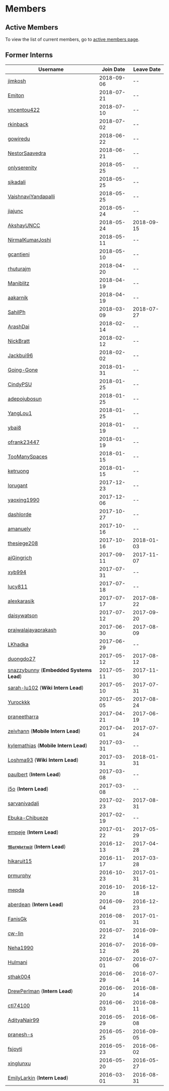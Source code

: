 # Members

## Active Members

To view the list of current members, go to [active members page](vi-team.md).

## Former Interns

|**Username**|**Join Date**|**Leave Date**|
|------------|-------------|--------------|
|[jimkosh](profiles/jimkosh.md)|2018-09-06| -- |
|[Emiton](profiles/Emiton.md)|2018-07-21| -- |
|[vncentou422](profiles/vncentou422.md)|2018-07-10| -- |
|[rkinback](profiles/rkinback.md)|2018-07-02| -- |
|[gowiredu](profiles/gowiredu.md)|2018-06-22| -- |
|[NestorSaavedra](profiles/saavfoxdev.md)|2018-06-21| -- |
|[onlyserenity](profiles/onlyserenity.md)|2018-05-25| -- |
|[sjkadali](profiles/sjkadali.md)|2018-05-25| -- |
|[VaishnaviYandapalli](profiles/yyvaishnavi.md)|2018-05-25| -- |
|[jiajunc](profiles/jiajunc.md)|2018-05-24| -- |
|[AkshayUNCC](profiles/akshayuncc.md)|2018-05-24| 2018-09-15 |
|[NirmalKumarJoshi](profiles/NirmalKumarJoshi.md)|2018-05-11| -- |
|[gcantieni](profiles/gcantieni.md)|2018-05-10| -- |
|[rhuturajm](profiles/rhuturajm.md)|2018-04-20| -- |
|[Maniblitz](profiles/Maniblitz.md)|2018-04-19| -- |
|[aakarnik](profiles/aakarnik.md)|2018-04-19| -- |
|[SahilPh](profiles/sahilph.md)| 2018-03-09 | 2018-07-27 |
|[ArashDai](profiles/ArashDai.md)|2018-02-14| -- |
|[NickBratt](profiles/NickBratt.md)|2018-02-12| -- |
|[Jackbui96](profiles/Jackbui96.md)|2018-02-02| -- |
|[Going-Gone](profiles/Going-Gone.md)|2018-01-31| -- |
|[CindyPSU](profiles/cindypsu.md)|2018-01-25| -- |
|[adepojubosun](profiles/adepojubosun.md)|2018-01-25| -- |
|[YangLou1](profiles/YangLou1.md)|2018-01-25| -- |
|[ybai8](profiles/ybai8.md)|2018-01-19| -- |
|[ofrank23447](profiles/ofrank23447.md)|2018-01-19| -- |
|[TooManySpaces](profiles/TooManySpaces.md)|2018-01-15| -- |
|[ketruong](profiles/ketruong.md)|2018-01-15| -- |
|[lorugant](profiles/lorugant.md)|2017-12-23| -- |
|[yaoxing1990](profiles/yaoxing1990.md)| 2017-12-06 | -- |
|[dashlorde](profiles/Dashlorde.md)| 2017-10-27 | -- |
|[amanuely](profiles/amanuely.md)| 2017-10-16 | -- |
|[thesiege208](profiles/thesiege208.md)| 2017-10-16 | 2018-01-03 |
|[ajGingrich](profiles/ajGingrich.md)| 2017-09-11 | 2017-11-07 |
|[xyb994](profiles/xyb994.md)| 2017-07-31 | -- |
|[lucy811](profiles/lucy811.md)| 2017-07-18 | -- |
|[alexkarasik](profiles/alexkarasik.md)| 2017-07-17 | 2017-08-22 |
|[daisywatson](profiles/daisywatson.md)| 2017-07-12 | 2017-09-20 |
|[prajwalajayaprakash](profiles/prajwalajayaprakash.md)| 2017-06-30 | 2017-08-09 |
|[LKhadka](profiles/LKhadka.md)| 2017-06-29 | -- |
|[duongdo27](profiles/duongdo.md)| 2017-05-12 | 2017-08-12 |
|[snazzybunny](profiles/snazzybunny.md) (**Embedded Systems Lead**)| 2017-05-11 | 2017-11-30 |
|[sarah-lu102](profiles/sarah-lu102.md) (**Wiki Intern Lead**)| 2017-05-10 | 2017-07-31 |
|[Yurockkk](profiles/Yurockkk.md)| 2017-05-05 | 2017-08-24 |
|[praneetharra](profiles/praneetharra.md)| 2017-04-21 | 2017-06-19 |
|[zeivhann](profiles/zeivhann.md) (**Mobile Intern Lead**)| 2017-04-01 | 2017-07-24 |
|[kylemathias](profiles/kylemathias.md) (**Mobile Intern Lead**)| 2017-03-31 | -- |
|[Loshma93](profiles/Loshma93.md) (**Wiki Intern Lead**)| 2017-03-31 | 2018-01-31 |
|[paulbert](profiles/paulbert.md) (**Intern Lead**)| 2017-03-08 | -- |
|[i5o](profiles/i5o.md) (**Intern Lead**)| 2017-03-08 | -- |
|[sarvanivadali](profiles/sarvanivadali.md)| 2017-02-23 | 2017-08-31 |
|[Ebuka-Chibueze](profiles/Ebuka-Chibueze.md)| 2017-02-19 | -- |
|[empeje](profiles/empeje.md) (**Intern Lead**)| 2017-01-22 |2017-05-29 |
|[𝖂𝖆𝖗𝖞𝖍𝖊𝖗𝖒𝖎𝖙](profiles/waryhermit.md) (**Intern Lead**)| 2016-12-13 | 2017-04-28 |
|[hikaruit15](profiles/hikaruit15.md)| 2016-11-17 | 2017-03-28 |
|[prmurphy](profiles/prmurphy.md)| 2016-10-23 | 2017-01-31 |
|[mepda](profiles/mepda.md)| 2016-10-20 | 2016-12-18 |
|[aberdean](profiles/aberdean.md) (**Intern Lead**)| 2016-09-04 | 2016-12-23 |
|[FanisGk](profiles/FanisGk.md)| 2016-08-01 | 2017-01-31 |
|[cw-lin](profiles/cw-lin.md)| 2016-07-22 | 2016-09-14 |
|[Neha1990](profiles/Neha1990.md)| 2016-07-12 | 2016-09-26 |
|[Hulmani](profiles/Hulmani.md)| 2016-07-01 | 2016-07-06 |
|[sthak004](profiles/sthak004.md)| 2016-06-29 | 2016-07-14 |
|[DrewPerlman](profiles/DrewPerlman.md) (**Intern Lead**)| 2016-06-20 | 2016-08-14 |
|[ctl74100](profiles/ctl74100.md)| 2016-06-03 | 2016-08-11 |
|[AdityaNair99](profiles/AdityaNair99.md)| 2016-05-29 | 2016-06-08 |
|[pranesh-s](profiles/pranesh-s.md)| 2016-05-25 | 2016-09-05 |
|[fsjoyti](profiles/fsjoyti.md)| 2016-05-23 | 2016-06-02 |
|[xinglunxu](profiles/xinglunxu.md)| 2016-05-20 | 2016-05-27 |
|[EmilyLarkin](profiles/EmilyLarkin.md) (**Intern Lead**)| 2016-03-01 | 2016-08-31 |
